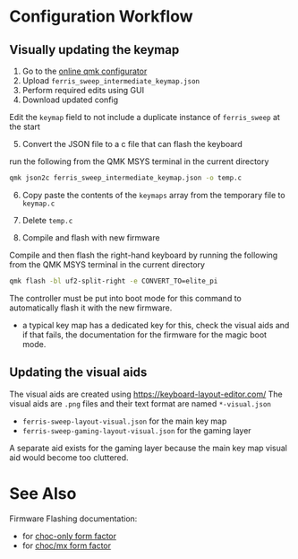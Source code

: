 # Configuration Workflow

## Visually updating the keymap

1. Go to the [online qmk configurator](https://config.qmk.fm/)
2. Upload `ferris_sweep_intermediate_keymap.json`
3. Perform required edits using GUI
4. Download updated config

Edit the `keymap` field to not include a duplicate instance of `ferris_sweep` at the start

5. Convert the JSON file to a c file that can flash the keyboard

run the following from the QMK MSYS terminal in the current directory
```bash
qmk json2c ferris_sweep_intermediate_keymap.json -o temp.c
```

6. Copy paste the contents of the `keymaps` array from the temporary file to `keymap.c`

7. Delete `temp.c`

8. Compile and flash with new firmware

Compile and then flash the right-hand keyboard by running the following from the QMK MSYS terminal in the current directory

```bash
qmk flash -bl uf2-split-right -e CONVERT_TO=elite_pi
```

The controller must be put into boot mode for this command to automatically flash it with the new firmware.
- a typical key map has a dedicated key for this, check the visual aids and if that fails, the documentation for the firmware for the magic boot mode.

## Updating the visual aids

The visual aids are created using <https://keyboard-layout-editor.com/>
The visual aids are `.png` files and their text format are named `*-visual.json`
- `ferris-sweep-layout-visual.json` for the main key map
- `ferris-sweep-gaming-layout-visual.json` for the gaming layer

A separate aid exists for the gaming layer because the main key map visual aid would become too cluttered.

# See Also
Firmware Flashing documentation:
- for [choc-only form factor](https://github.com/keyboard-magpie/qmk_firmware/tree/mbuk-ferris/keyboards/ferris/sweep_choc_mbuk)
- for [choc/mx form factor](https://github.com/keyboard-magpie/qmk_firmware/tree/mbuk-ferris/keyboards/ferris/sweep_mx_mbuk)
